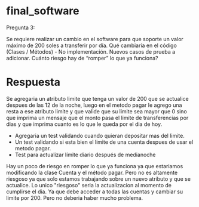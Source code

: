 # final_software

Pregunta 3:

Se requiere realizar un cambio en el software para que soporte un valor máximo de 200 soles a transferir por día.
Qué cambiaría en el código (Clases / Métodos) - No implementación.
Nuevos casos de prueba a adicionar.
Cuánto riesgo hay de “romper” lo que ya funciona?
# Respuesta

Se agregaria un atributo limite que tenga un valor de 200 que se actualice despues de las 12 de la noche, luego en el metodo pagar le agrego una resta a ese atributo limite y que valide que su limite sea mayor que 0 sino que imprima un mensaje que el monto pasa el limite de transferencias por dias y que imprima cuanto es lo que le queda por el dia de hoy.

- Agregaria un test validando cuando quieran depositar mas del limite.
- Un test validando si esta bien el limite de una cuenta despues de usar el metodo pagar.
- Test para actualizar límite diario después de medianoche

Hay un poco de riesgo en romper lo que ya funciona ya que estariamos modificando la clase Cuenta y el método pagar. Pero no es altamente riesgoso ya que solo estamos trabajando sobre un nuevo atributo y que se actualice. Lo unico "riesgoso" seria la actualizacion al momento de cumplirse el dia. Ya que debe acceder a todas las cuentas y cambiar su limite por 200. Pero no deberia haber mucho problema.
